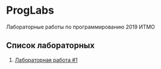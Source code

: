 # ProgLabs
Лабораторные работы по программированию 2019 ИТМО


## Список лабораторных

  1. [Лабораторная работа #1](https://github.com/Fr1m3n/ProgLabs/blob/master/Lab0/src/Main.java "Исходный код")
